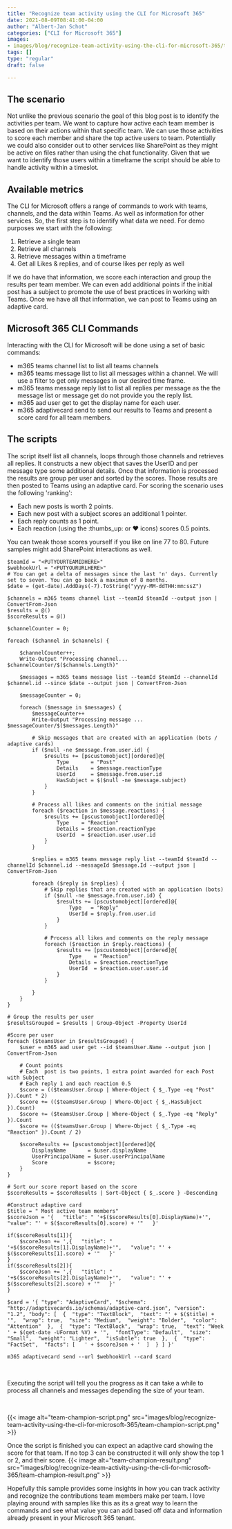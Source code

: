 ```yaml
---
title: "Recognize team activity using the CLI for Microsoft 365"
date: 2021-08-09T08:41:00-04:00
author: "Albert-Jan Schot"
categories: ["CLI for Microsoft 365"]
images:
- images/blog/recognize-team-activity-using-the-cli-for-microsoft-365/team-champion-script.png
tags: []
type: "regular"
draft: false

---
```


## The scenario 

Not unlike the previous scenario the goal of this blog post is to
identify the activities per team. We want to capture how active each
team member is based on their actions within that specific team. We can
use those activities to score each member and share the top active users
to team. Potentially we could also consider out to other services like
SharePoint as they might be active on files rather than using the chat
functionality. Given that we want to identify those users within a
timeframe the script should be able to handle activity within a
timeslot.

## Available metrics 

The CLI for Microsoft offers a range of commands to work with teams,
channels, and the data within Teams. As well as information for other
services. So, the first step is to identify what data we need. For demo
purposes we start with the following:

1.  Retrieve a single team
2.  Retrieve all channels
3.  Retrieve messages within a timeframe
4.  Get all Likes & replies, and of course likes per reply as well

If we do have that information, we score each interaction and group the
results per team member. We can even add additional points if the
initial post has a subject to promote the use of best practices in
working with Teams. Once we have all that information, we can post to
Teams using an adaptive card.

## Microsoft 365 CLI Commands 

Interacting with the CLI for Microsoft will be done using a set of basic
commands:

-   m365 teams channel list to list all teams channels
-   m365 teams message list to list all messages within a channel. We
    will use a filter to get only messages in our desired time frame.
-   m365 teams message reply list to list all replies per message as the
    the message list or message get do not provide you the reply list.
-   m365 aad user get to get the display name for each user.
-   m365 adaptivecard send to send our results to Teams and present a
    score card for all team members.

## The scripts 

The script itself list all channels, loops through those channels and
retrieves all replies. It constructs a new object that saves the UserID
and per message type some additional details. Once that information is
processed the results are group per user and sorted by the scores. Those
results are then posted to Teams using an adaptive card.
For scoring the scenario uses the following 'ranking':

-   Each new posts is worth 2 points.
-   Each new post with a subject scores an additional 1 pointer.
-   Each reply counts as 1 point.
-   Each reaction (using the :thumbs_up: or ♥ icons) scores 0.5 points.

You can tweak those scores yourself if you like on line 77 to 80. Future
samples might add SharePoint interactions as well.
 
 
``` {.lia-code-sample .language-bash}
$teamId = "<PUTYOURTEAMIDHERE>"
$webhookUrl = "<PUTYOURURLHERE>"
# You can get a delta of messages since the last 'n' days. Currently set to seven. You can go back a maximum of 8 months.
$date = (get-date).AddDays(-7).ToString("yyyy-MM-ddTHH:mm:ssZ")

$channels = m365 teams channel list --teamId $teamId --output json | ConvertFrom-Json
$results = @()
$scoreResults = @()

$channelCounter = 0;

foreach ($channel in $channels) {

    $channelCounter++;
    Write-Output "Processing channel... $channelCounter/$($channels.Length)"

    $messages = m365 teams message list --teamId $teamId --channelId $channel.id --since $date --output json | ConvertFrom-Json

    $messageCounter = 0;

    foreach ($message in $messages) {
        $messageCounter++
        Write-Output "Processing message ... $messageCounter/$($messages.Length)"

        # Skip messages that are created with an application (bots / adaptive cards)
        if ($null -ne $message.from.user.id) {
            $results += [pscustomobject][ordered]@{
                Type       = "Post"
                Details    = $message.reactionType
                UserId     = $message.from.user.id
                HasSubject = $($null -ne $message.subject)
            }
        }

        # Process all likes and comments on the initial message
        foreach ($reaction in $message.reactions) {
            $results += [pscustomobject][ordered]@{
                Type    = "Reaction"
                Details = $reaction.reactionType
                UserId  = $reaction.user.user.id
            }
        }

        $replies = m365 teams message reply list --teamId $teamId --channelId $channel.id --messageId $message.Id --output json | ConvertFrom-Json

        foreach ($reply in $replies) {
            # Skip replies that are created with an application (bots)
            if ($null -ne $message.from.user.id) {
                $results += [pscustomobject][ordered]@{
                    Type   = "Reply"
                    UserId = $reply.from.user.id
                }
            }

            # Process all likes and comments on the reply message
            foreach ($reaction in $reply.reactions) {
                $results += [pscustomobject][ordered]@{
                    Type    = "Reaction"
                    Details = $reaction.reactionType
                    UserId  = $reaction.user.user.id
                }
            }

        }
    }
}

# Group the results per user
$resultsGrouped = $results | Group-Object -Property UserId

#Score per user
foreach ($teamsUser in $resultsGrouped) {
    $user = m365 aad user get --id $teamsUser.Name --output json | ConvertFrom-Json

    # Count points
    # Each  post is two points, 1 extra point awarded for each Post with Subject
    # Each reply 1 and each reaction 0.5
    $score = (($teamsUser.Group | Where-Object { $_.Type -eq "Post" }).Count * 2)
    $score += (($teamsUser.Group | Where-Object { $_.HasSubject }).Count)
    $score += ($teamsUser.Group | Where-Object { $_.Type -eq "Reply" }).Count
    $score += (($teamsUser.Group | Where-Object { $_.Type -eq "Reaction" }).Count / 2)

    $scoreResults += [pscustomobject][ordered]@{
        DisplayName       = $user.displayName
        UserPrincipalName = $user.userPrincipalName
        Score             = $score;
    }
}

# Sort our score report based on the score
$scoreResults = $scoreResults | Sort-Object { $_.score } -Descending

#Construct adaptive card
$title = "‌‌ Most active team members"
$scoreJson = '{   "title": "‌‌ '+$($scoreResults[0].DisplayName)+'",   "value": "' + $($scoreResults[0].score) + '"   }'

if($scoreResults[1]){
    $scoreJson += ',{   "title": "‌‌ '+$($scoreResults[1].DisplayName)+'",   "value": "' + $($scoreResults[1].score) + '"   }'
}
if($scoreResults[2]){
    $scoreJson += ',{   "title": "‌‌ '+$($scoreResults[2].DisplayName)+'",   "value": "' + $($scoreResults[2].score) + '"   }'
}

$card = '{ "type": "AdaptiveCard", "$schema": "http://adaptivecards.io/schemas/adaptive-card.json", "version": "1.2", "body": [  {  "type": "TextBlock",  "text": "' + $($title) + '",  "wrap": true,  "size": "Medium",  "weight": "Bolder",  "color": "Attention"  },  {  "type": "TextBlock",  "wrap": true,  "text": "Week ' + $(get-date -UFormat %V) + '",  "fontType": "Default",  "size": "Small",  "weight": "Lighter",  "isSubtle": true  },  {  "type": "FactSet",  "facts": [   ' + $scoreJson + '  ]  } ] }'

m365 adaptivecard send --url $webhookUrl --card $card
```
 

Executing the script will tell you the progress as it can take a while
to process all channels and messages depending the size of your team.

 

{{< image alt="team-champion-script.png" src="images/blog/recognize-team-activity-using-the-cli-for-microsoft-365/team-champion-script.png" >}}

Once the script is finished you can expect an adaptive card showing the
score for that team. If no top 3 can be constructed it will only show
the top 1 or 2, and their score.
{{< image alt="team-champion-result.png" src="images/blog/recognize-team-activity-using-the-cli-for-microsoft-365/team-champion-result.png" >}}

Hopefully this sample provides some insights in how you can track
activity and recognize the contributions team members make per team. I
love playing around with samples like this as its a great way to learn
the commands and see what value you can add based off data and
information already present in your Microsoft 365 tenant.
